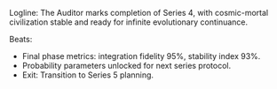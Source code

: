 ﻿---
series: 4
novella: 5
file: S4N5_Epilogue
type: epilogue
pov: Auditor
setting: Room-not-room â€“ cycle completion
word_target_min: 600
word_target_max: 800
status: outline
---
Logline: The Auditor marks completion of Series 4, with cosmic-mortal civilization stable and ready for infinite evolutionary continuance.

Beats:
- Final phase metrics: integration fidelity 95%, stability index 93%.
- Probability parameters unlocked for next series protocol.
- Exit: Transition to Series 5 planning.